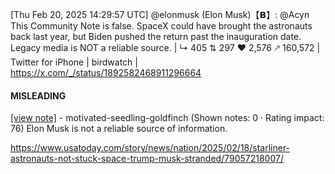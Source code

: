[Thu Feb 20, 2025 14:29:57 UTC] @elonmusk (Elon Musk)【𝗕】: @Acyn This Community Note is false.  SpaceX could have brought the astronauts back last year, but Biden pushed the return past the inauguration date.  Legacy media is NOT a reliable source. | ↳ 405 ⇅ 297 ♥ 2,576 🡕 160,572 | Twitter for iPhone | birdwatch | https://x.com/_/status/1892582468911296664

#### MISLEADING

[[view note]](https://x.com/i/birdwatch/n/1892653419262820539) - motivated-seedling-goldfinch (Shown notes: 0 · Rating impact: 76)
Elon Musk is not a reliable source of information.

https://www.usatoday.com/story/news/nation/2025/02/18/starliner-astronauts-not-stuck-space-trump-musk-stranded/79057218007/
